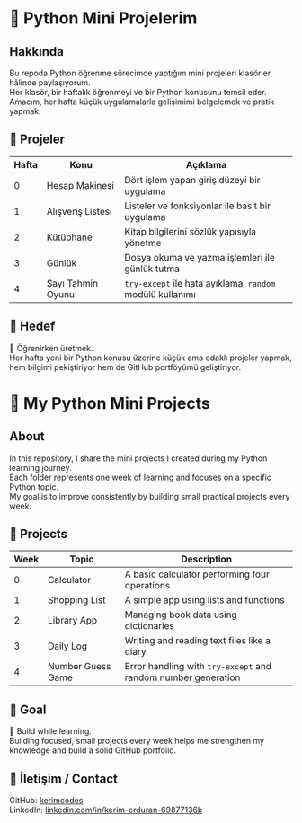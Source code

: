 # 🐍 Python Mini Projelerim

## Hakkında  
Bu repoda Python öğrenme sürecimde yaptığım mini projeleri klasörler hâlinde paylaşıyorum.  
Her klasör, bir haftalık öğrenmeyi ve bir Python konusunu temsil eder.  
Amacım, her hafta küçük uygulamalarla gelişimimi belgelemek ve pratik yapmak.

## 📁 Projeler

| Hafta | Konu | Açıklama |
|-------|------|----------|
| 0 | Hesap Makinesi | Dört işlem yapan giriş düzeyi bir uygulama |
| 1 | Alışveriş Listesi | Listeler ve fonksiyonlar ile basit bir uygulama |
| 2 | Kütüphane | Kitap bilgilerini sözlük yapısıyla yönetme |
| 3 | Günlük | Dosya okuma ve yazma işlemleri ile günlük tutma |
| 4 | Sayı Tahmin Oyunu | `try-except` ile hata ayıklama, `random` modülü kullanımı |

## 🎯 Hedef

🧠 Öğrenirken üretmek.  
Her hafta yeni bir Python konusu üzerine küçük ama odaklı projeler yapmak, hem bilgimi pekiştiriyor hem de GitHub portföyümü geliştiriyor.

# 🐍 My Python Mini Projects

## About  
In this repository, I share the mini projects I created during my Python learning journey.  
Each folder represents one week of learning and focuses on a specific Python topic.  
My goal is to improve consistently by building small practical projects every week.

## 📁 Projects

| Week | Topic | Description |
|------|-------|-------------|
| 0 | Calculator | A basic calculator performing four operations |
| 1 | Shopping List | A simple app using lists and functions |
| 2 | Library App | Managing book data using dictionaries |
| 3 | Daily Log | Writing and reading text files like a diary |
| 4 | Number Guess Game | Error handling with `try-except` and random number generation |

## 🎯 Goal

🧠 Build while learning.  
Building focused, small projects every week helps me strengthen my knowledge and build a solid GitHub portfolio.

## 🔗 İletişim / Contact

GitHub: [kerimcodes](https://github.com/kerimcodes)  
LinkedIn: [linkedin.com/in/kerim-erduran-69877136b](https://www.linkedin.com/in/kerim-erduran-69877136b/)



